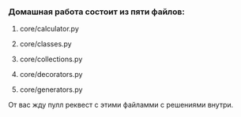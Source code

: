 ### Домашная работа состоит из пяти файлов:

1. core/calculator.py

2. core/classes.py

3. core/collections.py

4. core/decorators.py

5. core/generators.py

От вас жду пулл реквест с этими файламми с решениями внутри.
